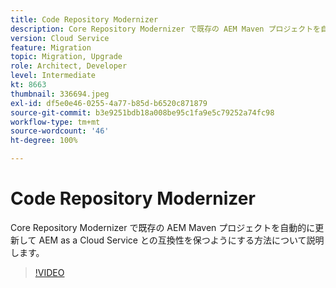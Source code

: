 ```yaml
---
title: Code Repository Modernizer
description: Core Repository Modernizer で既存の AEM Maven プロジェクトを自動的に更新して AEM as a Cloud Service との互換性を保つようにする方法について説明します。
version: Cloud Service
feature: Migration
topic: Migration, Upgrade
role: Architect, Developer
level: Intermediate
kt: 8663
thumbnail: 336694.jpeg
exl-id: df5e0e46-0255-4a77-b85d-b6520c871879
source-git-commit: b3e9251bdb18a008be95c1fa9e5c79252a74fc98
workflow-type: tm+mt
source-wordcount: '46'
ht-degree: 100%

---
```


# Code Repository Modernizer

Core Repository Modernizer で既存の AEM Maven プロジェクトを自動的に更新して AEM as a Cloud Service との互換性を保つようにする方法について説明します。

>[!VIDEO](https://video.tv.adobe.com/v/336694?quality=12&learn=on)
